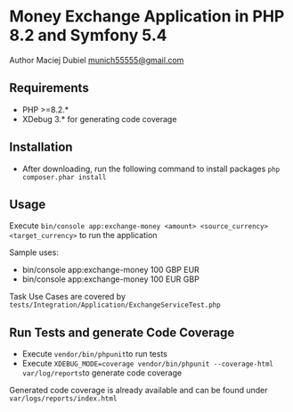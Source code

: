 # Money Exchange Application in PHP 8.2 and Symfony 5.4 #

Author Maciej Dubiel <munich55555@gmail.com>

## Requirements

* PHP >=8.2.*
* XDebug 3.* for generating code coverage

## Installation

* After downloading, run the following command to install packages `php composer.phar install`


## Usage

Execute `bin/console app:exchange-money <amount> <source_currency> <target_currency>` to run the application

Sample uses:
* bin/console app:exchange-money 100 GBP EUR
* bin/console app:exchange-money 100 EUR GBP

Task Use Cases are covered by `tests/Integration/Application/ExchangeServiceTest.php`

 ## Run Tests and generate Code Coverage
 
 * Execute `vendor/bin/phpunit`to run tests
 * Execute `XDEBUG_MODE=coverage vendor/bin/phpunit --coverage-html var/log/reports`to generate code coverage
 
Generated code coverage is already available and can be found under `var/logs/reports/index.html`